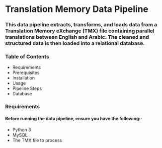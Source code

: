 # Translation Memory Data Pipeline

### This data pipeline extracts, transforms, and loads data from a Translation Memory eXchange (TMX) file containing parallel translations between English and Arabic. The cleaned and structured data is then loaded into a relational database.

### Table of Contents
- Requirements
- Prerequisites
- Installation
- Usage
- Pipeline Steps
- Database

### Requirements
#### Before running the data pipeline, ensure you have the following:-
- Python 3
- MySQL
- The TMX file to process
